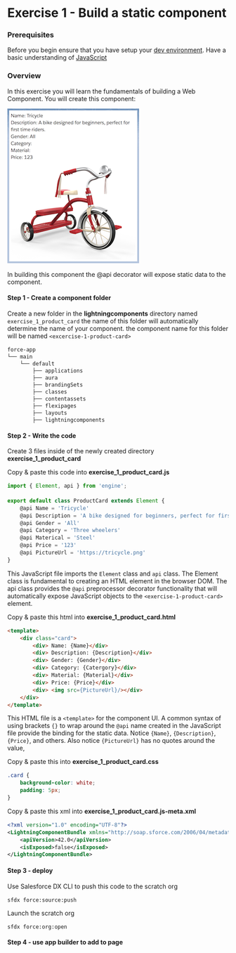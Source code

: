 # Exercise 1 - Build a static component

### Prerequisites
Before you begin ensure that you have setup your [dev environment](../environment).
Have a basic understanding of
[JavaScript](../jsedu)

### Overview
In this exercise you will learn the fundamentals of building a Web Component. You will create this component:

![Image of final exercise 1 product card image](images/exercise_1_product_card.png)

In building this component the @api decorator will expose static data to the component.

#### Step 1 - Create a component folder

Create a new folder in the **lightningcomponents** directory named `exercise_1_product_card` the name of this folder will automatically determine the name of your component. the component name for this folder will be named `<excercise-1-product-card>`

```
force-app
└── main
    └── default
        ├── applications
        ├── aura
        ├── brandingSets
        ├── classes
        ├── contentassets
        ├── flexipages
        ├── layouts
        ├── lightningcomponents
```

#### Step 2 - Write the code
Create 3 files inside of the newly created directory **exercise_1_product_card**

Copy & paste this code into **exercise_1_product_card.js**
```javascript
import { Element, api } from 'engine';

export default class ProductCard extends Element {
    @api Name = 'Tricycle'
    @api Description = 'A bike designed for beginners, perfect for first time riders'
    @api Gender = 'All'
    @api Category = 'Three wheelers'
    @api Materical = 'Steel'
    @api Price = '123'
    @api PictureUrl = 'https://tricycle.png'
}
```
This JavaScript file imports the `Element` class and `api` class. The Element class is fundamental to creating an HTML element in the browser DOM. The api class provides the `@api` preprocessor decorator functionality that will automatically expose JavaScript objects to the `<exercise-1-product-card>` element.

Copy & paste this html into **exercise_1_product_card.html**
```html
<template>
    <div class="card">
        <div> Name: {Name}</div>
        <div> Description: {Description}</div>
        <div> Gender: {Gender}</div>
        <div> Category: {Catergory}</div>
        <div> Material: {Material}</div>
        <div> Price: {Price}</div>
        <div> <img src={PictureUrl}/></div>
    </div>
</template>
```
This HTML file is a `<template>` for the component UI. A common syntax of using brackets `{}` to wrap around the `@api` name created in the JavaScript file provide the binding for the static data. Notice `{Name}`, `{Description}`, `{Price}`, and others. Also notice `{PictureUrl}` has no quotes around the value,  


Copy & paste this into **exercise_1_product_card.css**
```css
.card {
    background-color: white;
    padding: 5px;
}
```

Copy & paste this xml into **exercise_1_product_card.js-meta.xml**
```xml
<?xml version="1.0" encoding="UTF-8"?>
<LightningComponentBundle xmlns="http://soap.sforce.com/2006/04/metadata">
    <apiVersion>42.0</apiVersion>
    <isExposed>false</isExposed>
</LightningComponentBundle>
```

#### Step 3 - deploy
Use Salesforce DX CLI to push this code to the scratch org
```
sfdx force:source:push
```

Launch the scratch org
```
sfdx force:org:open
```

#### Step 4 - use app builder to add to page
